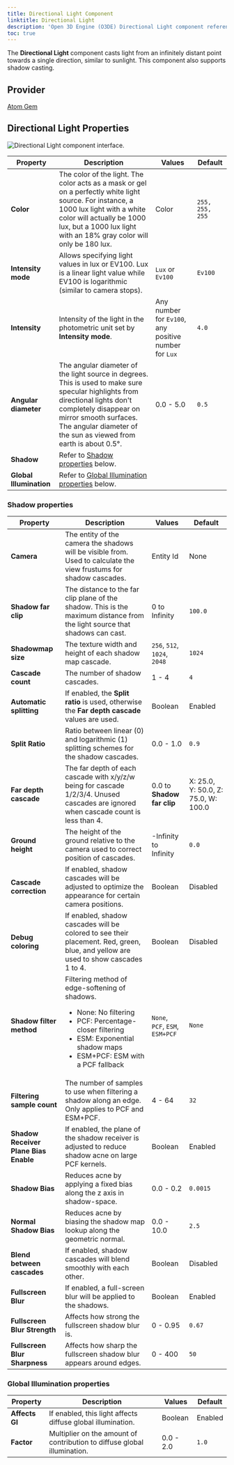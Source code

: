 ```yaml
---
title: Directional Light Component
linktitle: Directional Light
description: 'Open 3D Engine (O3DE) Directional Light component reference.'
toc: true
---
```


The **Directional Light** component casts light from an infinitely distant point towards a single direction, similar to sunlight. This component also supports shadow casting. 


## Provider ##

[Atom Gem](/docs/user-guide/gems/reference/rendering/atom/atom/)


## Directional Light Properties

![Directional Light component interface.](/images/user-guide/components/reference/atom/light-component-ui/directional-light.png)

| Property | Description | Values | Default |
| - | - | - | - |
| **Color** | The color of the light. The color acts as a mask or gel on a perfectly white light source. For instance, a 1000 lux light with a white color will actually be 1000 lux, but a 1000 lux light with an 18% gray color will only be 180 lux. | Color | `255, 255, 255` |
| **Intensity mode** | Allows specifying light values in lux or EV100. Lux is a linear light value while EV100 is logarithmic (similar to camera stops). | `Lux` or `Ev100` | `Ev100` |
| **Intensity** | Intensity of the light in the photometric unit set by **Intensity mode**. | Any number for `Ev100`, any positive number for `Lux` | `4.0` |
| **Angular diameter** | The angular diameter of the light source in degrees. This is used to make sure specular highlights from directional lights don't completely disappear on mirror smooth surfaces. The angular diameter of the sun as viewed from earth is about 0.5°. | 0.0 - 5.0 | `0.5` |
| **Shadow** | Refer to [Shadow properties](#shadow-properties) below. | | |
| **Global Illumination** | Refer to [Global Illumination properties](#global-illumination-properties) below. | | |

### Shadow properties

| Property | Description | Values | Default |
| - | - | - | - |
| **Camera** | The entity of the camera the shadows will be visible from. Used to calculate the view frustums for shadow cascades. | Entity Id | None |
| **Shadow far clip** | The distance to the far clip plane of the shadow. This is the maximum distance from the light source that shadows can cast. | 0 to Infinity | `100.0` |
| **Shadowmap size** | The texture width and height of each shadow map cascade. | `256`, `512`, `1024`, `2048` | `1024` |
| **Cascade count** | The number of shadow cascades. | 1 - 4 | `4` |
| **Automatic splitting** | If enabled, the **Split ratio** is used, otherwise the **Far depth cascade** values are used. | Boolean | Enabled |
| **Split Ratio** | Ratio between linear (0) and logarithmic (1) splitting schemes for the shadow cascades. | 0.0 - 1.0 | `0.9` |
| **Far depth cascade** | The far depth of each cascade with x/y/z/w being for cascade 1/2/3/4. Unused cascades are ignored when cascade count is less than 4. | 0.0 to **Shadow far clip** | X: 25.0, Y: 50.0, Z: 75.0, W: 100.0 |
| **Ground height** | The height of the ground relative to the camera used to correct position of cascades. | -Infinity to Infinity | `0.0` |
| **Cascade correction** | If enabled, shadow cascades will be adjusted to optimize the appearance for certain camera positions. | Boolean | Disabled |
| **Debug coloring** | If enabled, shadow cascades will be colored to see their placement. Red, green, blue, and yellow are used to show cascades 1 to 4. | Boolean | Disabled |
| **Shadow filter method** | Filtering method of edge-softening of shadows. <ul><li>None: No filtering</li><li>PCF: Percentage-closer filtering</li><li>ESM: Exponential shadow maps</li><li>ESM+PCF: ESM with a PCF fallback</li></ul> | `None`, `PCF`, `ESM`, `ESM+PCF` | `None` |
| **Filtering sample count** | The number of samples to use when filtering a shadow along an edge. Only applies to PCF and ESM+PCF. | 4 - 64 | `32` |
| **Shadow Receiver Plane Bias Enable** | If enabled, the plane of the shadow receiver is adjusted to reduce shadow acne on large PCF kernels. | Boolean | Enabled | 
| **Shadow Bias** | Reduces acne by applying a fixed bias along the z axis in shadow-space. | 0.0 - 0.2 | `0.0015` |
| **Normal Shadow Bias** | Reduces acne by biasing the shadow map lookup along the geometric normal. | 0.0 - 10.0 | `2.5` |
| **Blend between cascades** | If enabled, shadow cascades will blend smoothly with each other. | Boolean | Disabled |
| **Fullscreen Blur** | If enabled, a full-screen blur will be applied to the shadows. | Boolean | Enabled |
| **Fullscreen Blur Strength** | Affects how strong the fullscreen shadow blur is. | 0 - 0.95 | `0.67` |
| **Fullscreen Blur Sharpness** | Affects how sharp the fullscreen shadow blur appears around edges. | 0 - 400 | `50` |

### Global Illumination properties

| Property | Description | Values | Default |
| - | - | - | - |
| **Affects GI** | If enabled, this light affects diffuse global illumination. | Boolean | Enabled |
| **Factor** | Multiplier on the amount of contribution to diffuse global illumination. | 0.0 - 2.0 | `1.0` |